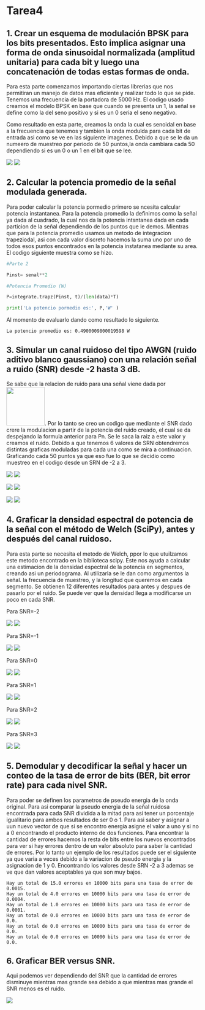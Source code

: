 # Tarea4

## 1. Crear un esquema de modulación BPSK para los bits presentados. Esto implica asignar una forma de onda sinusoidal normalizada (amplitud unitaria) para cada bit y luego una concatenación de todas estas formas de onda.

Para esta parte comenzamos importando ciertas librerias que nos permitiran un manejo de datos mas eficiente y realizar todo lo que se pide. Tenemos una frecuencia de la portadora de 5000 Hz. El codigo usado  creamos el modelo BPSK en base que cuando se presenta un 1, la señal se define como la del seno positivo y si es un 0 seria el seno negativo.

Como resultado en esta parte, creamos la onda la cual es senoidal en base a la frecuencia que tenemos y tambien la onda modulda para cada bit de entrada asi como se ve en las siguiente imagenes. Debido a que se le da un numeero de muestreo por periodo de 50 puntos,la onda cambiara cada 50 dependiendo si es un 0 o un 1 en el bit que se lee. 

<img src="Figure_1.png"> <img src="Figure_2.png">


## 2. Calcular la potencia promedio de la señal modulada generada.

Para poder calcular la potencia pormedio primero se ncesita calcular potencia instantanea. Para la potencia promedio la definimos como la señal ya dada al cuadrado, la cual nos da la potencia intsntanea dada en cada particion de la señal dependiendo de los puntos que le demos. Mientras que para la potencia promedio usamos un metodo de integracion trapeziodal, asi con cada valor discreto hacemos la suma uno por uno de todos esos puntos encontrados en la potencia instatanea mediante su area. El codigo siguiente muestra como se hizo.


```python
#Parte 2

Pinst= senal**2

#Potencia Promedio (W)

P=integrate.trapz(Pinst, t)/(len(data)*T)

print('La potencio pormedio es:', P,'W' ) 
```
Al momento de evaluarlo dando como resultado lo siguiente.

```
La potencio promedio es: 0.4900009800019598 W
```

## 3. Simular un canal ruidoso del tipo AWGN (ruido aditivo blanco gaussiano) con una relación señal a ruido (SNR) desde -2 hasta 3 dB.

Se sabe que la relacion de ruido para una señal viene dada por <img src="SNR.png" width="100">.
Por  lo tanto se creo un codigo que mediante el SNR dado crere la modulacion a partir de la potencia del ruido creado, el cual se da despejando la formula anterior para Pn.  Se le saca la raiz a este valor y creamos el ruido. Debido a que tenemos 6 valores de SRN obtendremos distintas graficas moduladas para cada una como se mira a continuacion. Graficando cada 50 puntos ya que eso fue lo que se decidio como muestreo en el codigo desde un SRN de -2 a 3.



<img src="srn-2.png"> <img src="srn-1.png"> 

<img src="srn0.png"> <img src="srn1.png"> 

<img src="srn2.png"> <img src="srn3.png">

## 4. Graficar la densidad espectral de potencia de la señal con el método de Welch (SciPy), antes y después del canal ruidoso.

Para esta parte se necesita el metodo de Welch, ppor lo que utuilzamos este metodo encontrado en la biblioteca scipy. Este nos ayuda a calcular una estimacion de la densidad espectral de la potencia en segmentos, creando asi un periodograma. Al utilizarla se le dan como argumentos la señal. la frecuencia de muestreo, y la longitud que queremos en cada segmento. Se obtienen 12 diferentes resultados para antes y despues de pasarlo por el ruido. Se puede ver que la densidad llega a modificarse un poco en cada SNR.

Para SNR=-2

<img src="a-2.png"> <img src="d-2.png"> 

Para SNR=-1

<img src="a-1.png"> <img src="d-1.png"> 

Para SNR=0

<img src="a0.png"> <img src="d0.png"> 

Para SNR=1

<img src="a1.png"> <img src="d1.png"> 

Para SNR=2

<img src="a2.png"> <img src="d2.png"> 

Para SNR=3

<img src="a3.png"> <img src="d3.png"> 

## 5. Demodular y decodificar la señal y hacer un conteo de la tasa de error de bits (BER, bit error rate) para cada nivel SNR.

Para poder se definen los parametros de pseudo energia de la onda original. Para asi comparar la pseudo energia de la señal ruidosa encontrada para cada SNR dividida a la mitad para asi tener un porcentaje igualitario para ambos resultados de ser 0 o 1. Para asi saber y asignar a uun nuevo vector de que si se encontro energia asigne el valor a uno y si no a 0 encontrando el producto interno de dos funciones. 
Para encontrar la cantidad de errores hacemos la resta de bits entre los nuevos encontrados para ver si hay errores dentro de un valor absoluto para saber la cantidad de errores.
Por lo tanto un ejemplo de los resultados puede ser el siguiente ya que varia a veces debido a la variacion de pseudo energia y la asignacion de 1 y 0. Encontrando los valores desde SRN -2 a 3 ademas se ve que dan valores aceptables ya que son muy bajos.

```
Hay un total de 15.0 errores en 10000 bits para una tasa de error de 0.0015.
Hay un total de 4.0 errores en 10000 bits para una tasa de error de 0.0004.
Hay un total de 1.0 errores en 10000 bits para una tasa de error de 0.0001.
Hay un total de 0.0 errores en 10000 bits para una tasa de error de 0.0.
Hay un total de 0.0 errores en 10000 bits para una tasa de error de 0.0.
Hay un total de 0.0 errores en 10000 bits para una tasa de error de 0.0.
```


## 6. Graficar BER versus SNR.

Aqui podemos ver dependiendo del SNR que la cantidad de errores disminuye mientras mas grande sea debido a que mientras mas grande el SNR menos es el ruido.

<img src="BERVSSRN.png"> 












